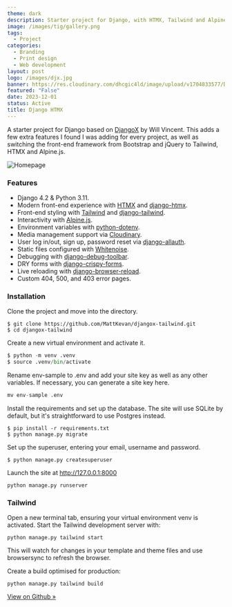 ```yaml
---
theme: dark
description: Starter project for Django, with HTMX, Tailwind and Alpine.js.
image: /images/tig/gallery.png
tags:
  - Project
categories:
  - Branding
  - Print design
  - Web development
layout: post
logo: /images/djx.jpg
banner: https://res.cloudinary.com/dhcgic4ld/image/upload/v1704833577/Deep_Glass2_r8pl0b.jpg
featured: "False"
date: 2023-12-01
status: Active
title: Django HTMX
---
```

A starter project for Django based on [DjangoX](https://github.com/wsvincent/djangox) by Will Vincent. This adds a few extra features I found I was adding for every project, as well as switching the front-end framework from Bootstrap and jQuery to Tailwind, HTMX and Alpine.js.

<img alt="Homepage" src="https://res.cloudinary.com/dhcgic4ld/image/upload/v1705010973/Screenshot_2024-01-11_at_21.08.38_le0jjd.png" class="wide">

### Features

* Django 4.2 & Python 3.11.
* Modern front-end experience with [HTMX](https://htmx.org/) and [django-htmx](https://django-htmx.readthedocs.io/en/latest/).
* Front-end styling with [Tailwind](https://tailwindcss.com/) and [django-tailwind](https://django-tailwind.readthedocs.io/).
* Interactivity with [Alpine.js](https://alpinejs.dev/).
* Environment variables with [python-dotenv](https://saurabh-kumar.com/python-dotenv/).
* Media management support via [Cloudinary](https://cloudinary.com/).
* User log in/out, sign up, password reset via [django-allauth](https://allauth.org/).
* Static files configured with [Whitenoise](https://whitenoise.readthedocs.io/en/stable/index.html).
* Debugging with [django-debug-toolbar](https://django-debug-toolbar.readthedocs.io/en/latest/).
* DRY forms with [django-crispy-forms](https://github.com/django-crispy-forms/django-crispy-forms).
* Live reloading with [django-browser-reload](https://pypi.org/project/django-browser-reload/).
* Custom 404, 500, and 403 error pages.

### Installation

Clone the project and move into the directory.

```
$ git clone https://github.com/MattKevan/djangox-tailwind.git
$ cd djangox-tailwind
```

Create a new virtual environment and activate it.

```python
$ python -m venv .venv
$ source .venv/bin/activate 
```

Rename env-sample to .env and add your site key as well as any other variables. If necessary, you can generate a site key here.

```python
mv env-sample .env
```

Install the requirements and set up the database. The site will use SQLite by default, but it's straightforward to use Postgres instead.

```
$ pip install -r requirements.txt
$ python manage.py migrate
```

Set up the superuser, entering your email, username and password.

```
$ python manage.py createsuperuser
```

Launch the site at http://127.0.0.1:8000

```
python manage.py runserver
```

### Tailwind

Open a new terminal tab, ensuring your virtual environment venv is activated. Start the Tailwind development server with:

```
python manage.py tailwind start
```

This will watch for changes in your template and theme files and use browsersync to refresh the browser.

Create a build optimised for production:

```
python manage.py tailwind build
```

[View on Github »](https://github.com/MattKevan/django-htmx)